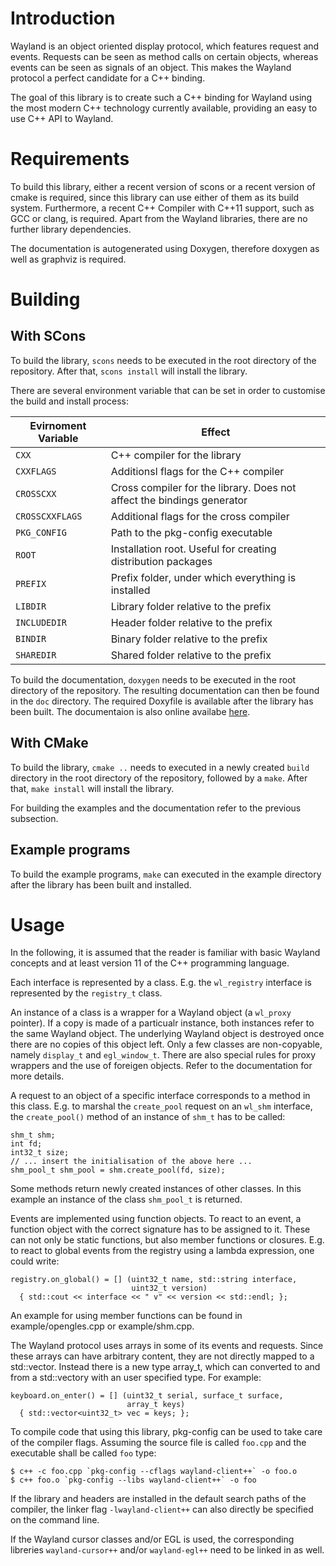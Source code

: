 # Introduction

Wayland is an object oriented display protocol, which features request
and events. Requests can be seen as method calls on certain objects,
whereas events can be seen as signals of an object. This makes the
Wayland protocol a perfect candidate for a C++ binding.

The goal of this library is to create such a C++ binding for Wayland
using the most modern C++ technology currently available, providing
an easy to use C++ API to Wayland.

# Requirements

To build this library, either a recent version of scons or a recent
version of cmake is required, since this library can use either of
them as its build system. Furthermore, a recent C++ Compiler with
C++11 support, such as GCC or clang, is required. Apart from the
Wayland libraries, there are no further library dependencies.

The documentation is autogenerated using Doxygen, therefore doxygen as
well as graphviz is required.

# Building

## With SCons

To build the library, `scons` needs to be executed in the root
directory of the repository. After that, `scons install` will install
the library.

There are several environment variable that can be set in order to
customise the build and install process:

Evirnoment Variable | Effect
------------------- | ------
`CXX`               | C++ compiler for the library
`CXXFLAGS`          | Additionsl flags for the C++ compiler
`CROSSCXX`          | Cross compiler for the library. Does not affect the bindings generator
`CROSSCXXFLAGS`     | Additional flags for the cross compiler
`PKG_CONFIG`        | Path to the pkg-config executable
`ROOT`              | Installation root. Useful for creating distribution packages
`PREFIX`            | Prefix folder, under which everything is installed
`LIBDIR`            | Library folder relative to the prefix
`INCLUDEDIR`        | Header folder relative to the prefix
`BINDIR`            | Binary folder relative to the prefix
`SHAREDIR`          | Shared folder relative to the prefix

To build the documentation, `doxygen` needs to be executed in the
root directory of the repository. The resulting documentation can
then be found in the `doc` directory. The required Doxyfile is
available after the library has been built. The documentaion is also
online availabe [here](http://nilsbrause.de/waylandpp/).

## With CMake

To build the library, `cmake ..` needs to executed in a newly created
`build` directory in the root directory of the repository, followed 
by a `make`. After that, `make install` will install the library.

For building the examples and the documentation refer to the previous
subsection.

## Example programs

To build the example programs, `make` can executed in the example
directory after the library has been built and installed.

# Usage

In the following, it is assumed that the reader is familiar with
basic Wayland concepts and at least version 11 of the C++
programming language.

Each interface is represented by a class. E.g. the `wl_registry`
interface is represented by the `registry_t` class.

An instance of a class is a wrapper for a Wayland object (a `wl_proxy`
pointer). If a copy is made of a particualr instance, both instances
refer to the same Wayland object. The underlying Wayland object is
destroyed once there are no copies of this object left. Only a few
classes are non-copyable, namely `display_t` and `egl_window_t`.
There are also special rules for proxy wrappers and the use of
foreigen objects. Refer to the documentation for more details.

A request to an object of a specific interface corresponds to a method
in this class. E.g. to marshal the `create_pool` request on an
`wl_shm` interface, the `create_pool()` method of an instance of
`shm_t` has to be called:

    shm_t shm;
    int fd;
    int32_t size;
    // ... insert the initialisation of the above here ...
    shm_pool_t shm_pool = shm.create_pool(fd, size);

Some methods return newly created instances of other classes. In this
example an instance of the class `shm_pool_t` is returned.

Events are implemented using function objects. To react to an event, a
function object with the correct signature has to be assigned to
it. These can not only be static functions, but also member functions
or closures. E.g. to react to global events from the registry using a
lambda expression, one could write:

    registry.on_global() = [] (uint32_t name, std::string interface,
                               uint32_t version)
      { std::cout << interface << " v" << version << std::endl; };

An example for using member functions can be found in
example/opengles.cpp or example/shm.cpp.

The Wayland protocol uses arrays in some of its events and requests.
Since these arrays can have arbitrary content, they are not directly
mapped to a std::vector. Instead there is a new type array_t, which
can converted to and from a std::vectory with an user specified type.
For example:

    keyboard.on_enter() = [] (uint32_t serial, surface_t surface,
                              array_t keys)
      { std::vector<uint32_t> vec = keys; };

To compile code that using this library, pkg-config can be used to
take care of the compiler flags. Assuming the source file is called
`foo.cpp` and the executable shall be called `foo` type:

    $ c++ -c foo.cpp `pkg-config --cflags wayland-client++` -o foo.o
    $ c++ foo.o `pkg-config --libs wayland-client++` -o foo

If the library and headers are installed in the default search paths
of the compiler, the linker flag `-lwayland-client++` can also
directly be specified on the command line.

If the Wayland cursor classes and/or EGL is used, the corresponding
libreries `wayland-cursor++` and/or `wayland-egl++` need to be linked
in as well.
